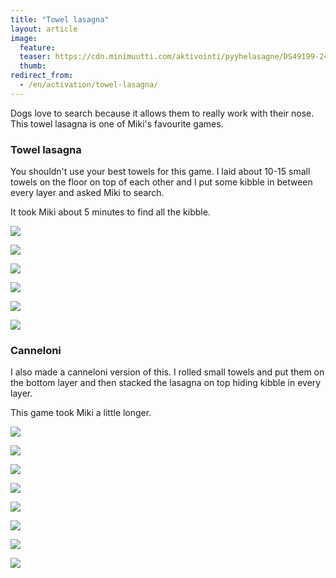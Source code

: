 ```yaml
---
title: "Towel lasagna"
layout: article
image:
  feature:
  teaser: https://cdn.minimuutti.com/aktivointi/pyyhelasagne/DS49199-245px.jpg
  thumb:
redirect_from:
  - /en/activation/towel-lasagna/
---
```


Dogs love to search because it allows them to really work with their nose. This towel lasagna is one of Miki's favourite games.

### Towel lasagna

You shouldn't use your best towels for this game. I laid about 10-15 small towels on the floor on top of each other and I put some kibble in between every layer and asked Miki to search.

It took Miki about 5 minutes to find all the kibble.

![](https://cdn.minimuutti.com/aktivointi/pyyhelasagne/DS49199-800px.jpg)

![](https://cdn.minimuutti.com/aktivointi/pyyhelasagne/DS49212-800px.jpg)

![](https://cdn.minimuutti.com/aktivointi/pyyhelasagne/DS49245-800px.jpg)

![](https://cdn.minimuutti.com/aktivointi/pyyhelasagne/DS49281-800px.jpg)

![](https://cdn.minimuutti.com/aktivointi/pyyhelasagne/DS49289-800px.jpg)

![](https://cdn.minimuutti.com/aktivointi/pyyhelasagne/DS49290-800px.jpg)

### Canneloni

I also made a canneloni version of this. I rolled small towels and put them on the bottom layer and then stacked the lasagna on top hiding kibble in every layer.

This game took Miki a little longer.

![](https://cdn.minimuutti.com/aktivointi/pyyhelasagne/Kollaasi_canneloni-800px.jpg)

![](https://cdn.minimuutti.com/aktivointi/pyyhelasagne/DS49310-800px.jpg)

![](https://cdn.minimuutti.com/aktivointi/pyyhelasagne/DS49339-800px.jpg)

![](https://cdn.minimuutti.com/aktivointi/pyyhelasagne/DS49327-800px.jpg)

![](https://cdn.minimuutti.com/aktivointi/pyyhelasagne/DS49355-800px.jpg)

![](https://cdn.minimuutti.com/aktivointi/pyyhelasagne/DS49373-800px.jpg)

![](https://cdn.minimuutti.com/aktivointi/pyyhelasagne/DS49457-800px.jpg)

![](https://cdn.minimuutti.com/aktivointi/pyyhelasagne/DS49459-800px.jpg)
